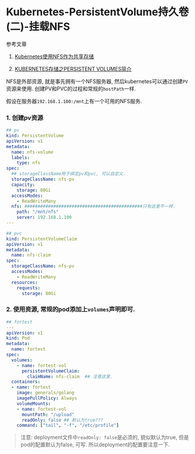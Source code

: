 # Kubernetes-PersistentVolume持久卷(二)-挂载NFS

参考文章

1. [Kubernetes使用NFS作为共享存储](https://blog.51cto.com/passed/2160149)

2. [KUBERNETES存储之PERSISTENT VOLUMES简介](https://www.cnblogs.com/styshoo/p/6731425.html)

NFS是外部资源, 就是事先拥有一个NFS服务器, 然后kubernetes可以通过创建`PV`资源来使用. 创建PV和PVC的过程和常规的`hostPath`一样.

假设在服务器`192.168.1.100:/mnt`上有一个可用的NFS服务.

### 1. 创建pv资源

```yml
## pv
kind: PersistentVolume
apiVersion: v1
metadata:
  name: nfs-volume
  labels:
    type: nfs
spec:
  ## storageClassName用于绑定pv和pvc, 可以自定义.
  storageClassName: nfs-pv
  capacity:
    storage: 80Gi
  accessModes:
    - ReadWriteMany
  nfs: #############################################只有这里不一样.
    path: "/mnt/nfs"
    server: 192.168.1.100
---

## pvc
kind: PersistentVolumeClaim
apiVersion: v1
metadata:
  name: nfs-claim
spec:
  storageClassName: nfs-pv
  accessModes:
    - ReadWriteMany
  resources:
    requests:
      storage: 80Gi
```

### 2. 使用资源, 常规的pod添加上`volumes`声明即可.

```yml
## fortest
---
apiVersion: v1
kind: Pod
metadata:
  name: fortest
spec:
  volumes:
    - name: fortest-vol
      persistentVolumeClaim:
        claimName: nfs-claim  ## 注意这里.
  containers:
  - name: fortest
    image: generals/golang
    imagePullPolicy: Always
    volumeMounts:
    - name: fortest-vol
      mountPath: "/upload"
      readOnly: false ## 默认为true???
    command: ["tail", "-f", "/etc/profile"]
```

> 注意: deployment文件中`readOnly: false`是必须的, 貌似默认为true, 但是pod的配置默认为false, 可写. 所以deployment的配置要注意一下.